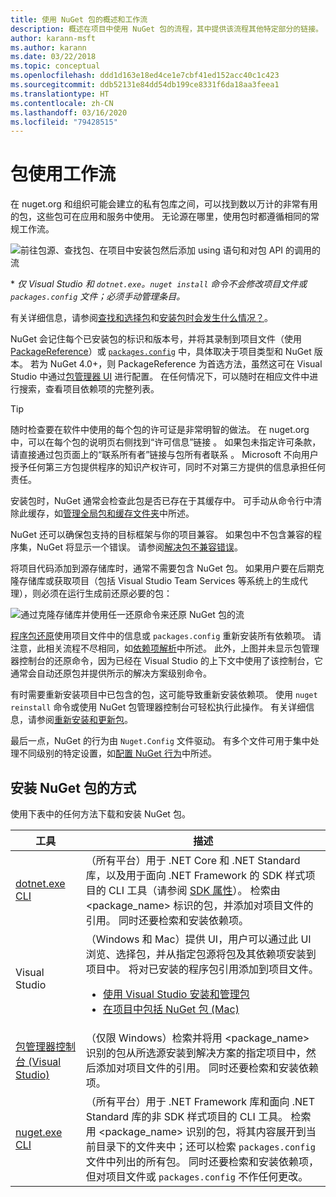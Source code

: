 ```yaml
---
title: 使用 NuGet 包的概述和工作流
description: 概述在项目中使用 NuGet 包的流程，其中提供该流程其他特定部分的链接。
author: karann-msft
ms.author: karann
ms.date: 03/22/2018
ms.topic: conceptual
ms.openlocfilehash: ddd1d163e18ed4ce1e7cbf41ed152acc40c1c423
ms.sourcegitcommit: ddb52131e84dd54db199ce8331f6da18aa3feea1
ms.translationtype: HT
ms.contentlocale: zh-CN
ms.lasthandoff: 03/16/2020
ms.locfileid: "79428515"
---
```

# <a name="package-consumption-workflow"></a>包使用工作流

在 nuget.org 和组织可能会建立的私有包库之间，可以找到数以万计的非常有用的包，这些包可在应用和服务中使用。 无论源在哪里，使用包时都遵循相同的常规工作流。

![前往包源、查找包、在项目中安装包然后添加 using 语句和对包 API 的调用的流](media/Overview-01-GeneralFlow.png)

\* _仅 Visual Studio 和 `dotnet.exe`。`nuget install` 命令不会修改项目文件或 `packages.config` 文件；必须手动管理条目。_

有关详细信息，请参阅[查找和选择包](../consume-packages/finding-and-choosing-packages.md)和[安装包时会发生什么情况？](../concepts/package-installation-process.md)。

NuGet 会记住每个已安装包的标识和版本号，并将其录制到项目文件（使用 [PackageReference](../consume-packages/package-references-in-project-files.md)）或 [`packages.config`](../reference/packages-config.md) 中，具体取决于项目类型和 NuGet 版本。 若为 NuGet 4.0+，则 PackageReference 为首选方法，虽然这可在 Visual Studio 中通过[包管理器 UI](install-use-packages-visual-studio.md) 进行配置。 在任何情况下，可以随时在相应文件中进行搜索，查看项目依赖项的完整列表。

> [!Tip]
> 随时检查要在软件中使用的每个包的许可证是非常明智的做法。 在 nuget.org 中，可以在每个包的说明页右侧找到“许可信息”链接  。 如果包未指定许可条款，请直接通过包页面上的“联系所有者”链接与包所有者联系  。 Microsoft 不向用户授予任何第三方包提供程序的知识产权许可，同时不对第三方提供的信息承担任何责任。

安装包时，NuGet 通常会检查此包是否已存在于其缓存中。 可手动从命令行中清除此缓存，如[管理全局包和缓存文件夹](../consume-packages/managing-the-global-packages-and-cache-folders.md)中所述。

NuGet 还可以确保包支持的目标框架与你的项目兼容。 如果包中不包含兼容的程序集，NuGet 将显示一个错误。 请参阅[解决包不兼容错误](../concepts/dependency-resolution.md#resolving-incompatible-package-errors)。

将项目代码添加到源存储库时，通常不需要包含 NuGet 包。 如果用户要在后期克隆存储库或获取项目（包括 Visual Studio Team Services 等系统上的生成代理），则必须在运行生成前还原必要的包：

![通过克隆存储库并使用任一还原命令来还原 NuGet 包的流](media/Overview-02-RestoreFlow.png)

[程序包还原](../consume-packages/package-restore.md)使用项目文件中的信息或 `packages.config` 重新安装所有依赖项。 请注意，此相关流程不尽相同，如[依赖项解析](../concepts/dependency-resolution.md)中所述。 此外，上图并未显示包管理器控制台的还原命令，因为已经在 Visual Studio 的上下文中使用了该控制台，它通常会自动还原包并提供所示的解决方案级别命令。

有时需要重新安装项目中已包含的包，这可能导致重新安装依赖项。 使用 `nuget reinstall` 命令或使用 NuGet 包管理器控制台可轻松执行此操作。 有关详细信息，请参阅[重新安装和更新包](../consume-packages/reinstalling-and-updating-packages.md)。

最后一点，NuGet 的行为由 `Nuget.Config` 文件驱动。 有多个文件可用于集中处理不同级别的特定设置，如[配置 NuGet 行为](../consume-packages/configuring-nuget-behavior.md)中所述。

## <a name="ways-to-install-a-nuget-package"></a>安装 NuGet 包的方式

使用下表中的任何方法下载和安装 NuGet 包。

| 工具 | 描述 |
| --- | --- |
| [dotnet.exe CLI](install-use-packages-dotnet-cli.md) | （所有平台）用于 .NET Core 和 .NET Standard 库，以及用于面向 .NET Framework 的 SDK 样式项目的 CLI 工具（请参阅 [SDK 属性](/dotnet/core/tools/csproj#additions)）。 检索由 \<package_name\> 标识的包，并添加对项目文件的引用。 同时还要检索和安装依赖项。 |
| Visual Studio | （Windows 和 Mac）提供 UI，用户可以通过此 UI 浏览、选择包，并从指定包源将包及其依赖项安装到项目中。 将对已安装的程序包引用添加到项目文件。<ul><li>[使用 Visual Studio 安装和管理包](install-use-packages-visual-studio.md)</li><li>[在项目中包括 NuGet 包 (Mac)](/visualstudio/mac/nuget-walkthrough)</li></ul> |
| [包管理器控制台 (Visual Studio)](install-use-packages-powershell.md) | （仅限 Windows）检索并将用 \<package_name\> 识别的包从所选源安装到解决方案的指定项目中，然后添加对项目文件的引用。 同时还要检索和安装依赖项。 |
| [nuget.exe CLI](install-use-packages-nuget-cli.md) | （所有平台）用于 .NET Framework 库和面向 .NET Standard 库的非 SDK 样式项目的 CLI 工具。 检索用 \<package_name\> 识别的包，将其内容展开到当前目录下的文件夹中；还可以检索 `packages.config` 文件中列出的所有包。 同时还要检索和安装依赖项，但对项目文件或 `packages.config` 不作任何更改。 |
